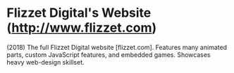 # Flizzet Digital's Website (http://www.flizzet.com)
(2018) The full Flizzet Digital website [flizzet.com]. Features many animated parts, custom JavaScript features, and embedded games. Showcases heavy web-design skillset.